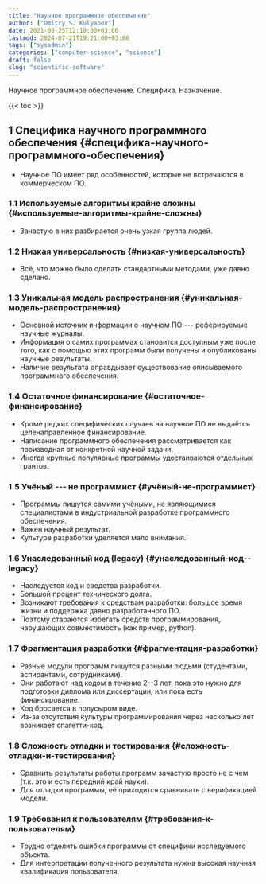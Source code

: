 ```yaml
---
title: "Научное программное обеспечение"
author: ["Dmitry S. Kulyabov"]
date: 2021-08-25T12:10:00+03:00
lastmod: 2024-07-21T19:21:00+03:00
tags: ["sysadmin"]
categories: ["computer-science", "science"]
draft: false
slug: "scientific-software"
---
```


Научное программное обеспечение. Специфика. Назначение.

<!--more-->

{{< toc >}}


## <span class="section-num">1</span> Специфика научного программного обеспечения {#специфика-научного-программного-обеспечения}

-   Научное ПО имеет ряд особенностей, которые не встречаются в коммерческом ПО.


### <span class="section-num">1.1</span> Используемые алгоритмы крайне сложны {#используемые-алгоритмы-крайне-сложны}

-   Зачастую в них разбирается очень узкая группа людей.


### <span class="section-num">1.2</span> Низкая универсальность {#низкая-универсальность}

-   Всё, что можно было сделать стандартными методами, уже давно сделано.


### <span class="section-num">1.3</span> Уникальная модель распространения {#уникальная-модель-распространения}

-   Основной источник информации о научном ПО --- реферируемые научные журналы.
-   Информация о самих программах становится доступным уже после того, как с помощью этих программ были получены и опубликованы научные результаты.
-   Наличие результата оправдывает существование описываемого программного обеспечения.


### <span class="section-num">1.4</span> Остаточное финансирование {#остаточное-финансирование}

-   Кроме редких специфических случаев на научное ПО не выдаётся целенаправленное финансирование.
-   Написание программного обеспечения рассматривается как производная от конкретной научной задачи.
-   Иногда крупные популярные программы удостаиваются отдельных грантов.


### <span class="section-num">1.5</span> Учёный --- не программист {#учёный-не-программист}

-   Программы пишутся самими учёными, не являющимися специалистами в индустриальной разработке программного обеспечения.
-   Важен научный результат.
-   Культуре разработки уделяется мало внимания.


### <span class="section-num">1.6</span> Унаследованный код (legacy) {#унаследованный-код--legacy}

-   Наследуется код и средства разработки.
-   Большой процент технического долга.
-   Возникают требования к средствам разработки: большое время жизни и поддержка давно разработанного ПО.
-   Поэтому стараются избегать средств программирования, нарушающих совместимость (как пример, python).


### <span class="section-num">1.7</span> Фрагментация разработки {#фрагментация-разработки}

-   Разные модули программ пишутся разными людьми (студентами, аспирантами, сотрудниками).
-   Они работают над кодом в течение 2--3 лет, пока это нужно для подготовки диплома или диссертации, или пока есть финансирование.
-   Код бросается в полусыром виде.
-   Из-за отсутствия культуры программирования через несколько лет возникает спагетти-код.


### <span class="section-num">1.8</span> Сложность отладки и тестирования {#сложность-отладки-и-тестирования}

-   Сравнить результаты работы программ зачастую просто не с чем (т.к. это и есть передний край науки).
-   Для отладки программы, её приходится сравнивать с верификацией модели.


### <span class="section-num">1.9</span> Требования к пользователям {#требования-к-пользователям}

-   Трудно отделить ошибки программы от специфики исследуемого объекта.
-   Для интерпретации полученного результата нужна высокая научная квалификация пользователя.
